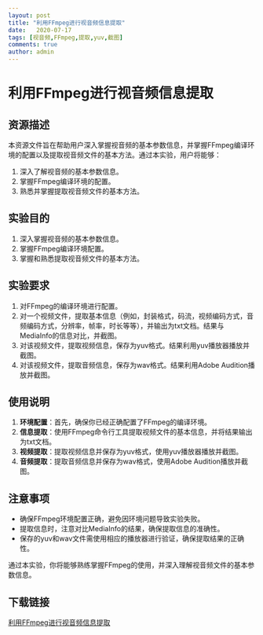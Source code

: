 ```yaml
---
layout: post
title: "利用FFmpeg进行视音频信息提取"
date:   2020-07-17
tags: [视音频,FFmpeg,提取,yuv,截图]
comments: true
author: admin
---
```

# 利用FFmpeg进行视音频信息提取

## 资源描述

本资源文件旨在帮助用户深入掌握视音频的基本参数信息，并掌握FFmpeg编译环境的配置以及提取视音频文件的基本方法。通过本实验，用户将能够：

1. 深入了解视音频的基本参数信息。
2. 掌握FFmpeg编译环境的配置。
3. 熟悉并掌握提取视音频文件的基本方法。

## 实验目的

1. 深入掌握视音频的基本参数信息。
2. 掌握FFmpeg编译环境配置。
3. 掌握和熟悉提取视音频文件的基本方法。

## 实验要求

1. 对FFmpeg的编译环境进行配置。
2. 对一个视频文件，提取基本信息（例如，封装格式，码流，视频编码方式，音频编码方式，分辨率，帧率，时长等等），并输出为txt文档。结果与MediaInfo的信息对比，并截图。
3. 对该视频文件，提取视频信息，保存为yuv格式。结果利用yuv播放器播放并截图。
4. 对该视频文件，提取音频信息，保存为wav格式。结果利用Adobe Audition播放并截图。

## 使用说明

1. **环境配置**：首先，确保你已经正确配置了FFmpeg的编译环境。
2. **信息提取**：使用FFmpeg命令行工具提取视频文件的基本信息，并将结果输出为txt文档。
3. **视频提取**：提取视频信息并保存为yuv格式，使用yuv播放器播放并截图。
4. **音频提取**：提取音频信息并保存为wav格式，使用Adobe Audition播放并截图。

## 注意事项

- 确保FFmpeg环境配置正确，避免因环境问题导致实验失败。
- 提取信息时，注意对比MediaInfo的结果，确保提取信息的准确性。
- 保存的yuv和wav文件需使用相应的播放器进行验证，确保提取结果的正确性。

通过本实验，你将能够熟练掌握FFmpeg的使用，并深入理解视音频文件的基本参数信息。

## 下载链接

[利用FFmpeg进行视音频信息提取](https://pan.quark.cn/s/e90cc5e17f4f)